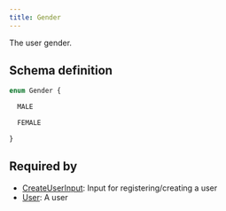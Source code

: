 ```yaml
---
title: Gender
---
```


The user gender.

## Schema definition
```graphql
enum Gender {

  MALE

  FEMALE

}
```

## Required by
* [CreateUserInput](graphql/schema/createuserinput.md): Input for registering/creating a user
* [User](graphql/schema/user.md): A user
